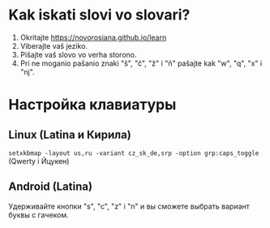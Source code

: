 # Kak iskati slovi vo slovari?


1. Okritajte https://novorosiana.github.io/learn
2. Viberajte vaš jeziko.
3. Pišajte vaš slovo vo verha storono.
4. Pri ne moganio pašanio znaki "š", "č", "ž" i "ň" pašajte kak "w", "q", "x" i "nj".

# Настройка клавиатуры
## Linux (Latina и Кирила)
```setxkbmap -layout us,ru -variant cz_sk_de,srp -option grp:caps_toggle``` 
(Qwerty i Йцукен)
## Android (Latina)
Удерживайте кнопки "s", "c", "z" i "n" и вы сможете выбрать вариант буквы с гачеком.


